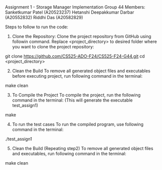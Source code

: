 Assignment 1 - Storage Manager Implementation
Group 44
Members:
Sanketkumar Patel (A20523237)
Hetanshi Deepakkumar Darbar (A20552832)
Riddhi Das (A20582829)

Steps to follow to run the code:

1. Clone the Repository:
Clone the project repository from GitHub using followin command. Replace <project_directory> to desired folder where you want to clone the project repository:

git clone https://github.com/CS525-ADO-F24/CS525-F24-G44.git cd <project_directory>

2. Clean the Build
To remove all generated object files and executables before executing project, run following command in the terminal:

make clean

3. To Compile the Project
To compile the project, run the following command in the terminal: (This will generate the executable test_assign1)

make

4. To run the test cases
To run the compiled program, use following command in the terminal:

./test_assign1

5. Clean the Build (Repeating step2)
To remove all generated object files and executables, run following command in the terminal:

make clean